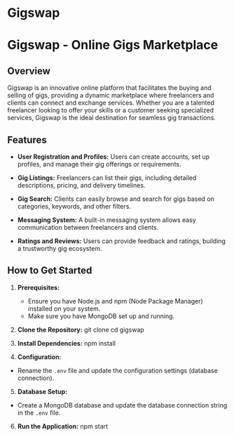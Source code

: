 # Gigswap
# Gigswap - Online Gigs Marketplace

## Overview

Gigswap is an innovative online platform that facilitates the buying and selling of gigs, providing a dynamic marketplace where freelancers and clients can connect and exchange services. Whether you are a talented freelancer looking to offer your skills or a customer seeking specialized services, Gigswap is the ideal destination for seamless gig transactions.

## Features

- **User Registration and Profiles:** Users can create accounts, set up profiles, and manage their gig offerings or requirements.

- **Gig Listings:** Freelancers can list their gigs, including detailed descriptions, pricing, and delivery timelines.

- **Gig Search:** Clients can easily browse and search for gigs based on categories, keywords, and other filters.

- **Messaging System:** A built-in messaging system allows easy communication between freelancers and clients.

- **Ratings and Reviews:** Users can provide feedback and ratings, building a trustworthy gig ecosystem.

## How to Get Started

1. **Prerequisites:**
   - Ensure you have Node.js and npm (Node Package Manager) installed on your system.
   - Make sure you have MongoDB set up and running.

2. **Clone the Repository:**
git clone 
cd gigswap

3. **Install Dependencies:**
npm install


4. **Configuration:**
- Rename the `.env` file and update the configuration settings (database connection).

5. **Database Setup:**
- Create a MongoDB database and update the database connection string in the `.env` file.

6. **Run the Application:**
   npm start
